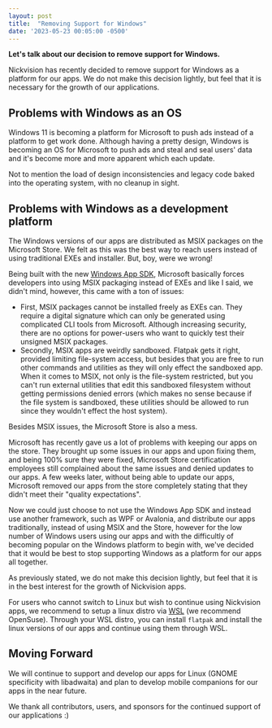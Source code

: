 ```yaml
---
layout: post
title:  "Removing Support for Windows"
date: '2023-05-23 00:05:00 -0500'
---
```


**Let's talk about our decision to remove support for Windows.** 

Nickvision has recently decided to remove support for Windows as a platform for our apps. We do not make this decision lightly, but feel that it is necessary for the growth of our applications.

## Problems with Windows as an OS

Windows 11 is becoming a platform for Microsoft to push ads instead of a platform to get work done. Although having a pretty design, Windows is becoming an OS for Microsoft to push ads and steal and seal users' data and it's become more and more apparent which each update. 

Not to mention the load of design inconsistencies and legacy code baked into the operating system, with no cleanup in sight.

## Problems with Windows as a development platform

The Windows versions of our apps are distributed as MSIX packages on the Microsoft Store. We felt as this was the best way to reach users instead of using traditional EXEs and installer. But, boy, were we wrong!

Being built with the new [Windows App SDK](https://github.com/microsoft/WindowsAppSDK), Microsoft basically forces developers into using MSIX packaging instead of EXEs and like I said, we didn't mind, however, this came with a ton of issues:
- First, MSIX packages cannot be installed freely as EXEs can. They require a digital signature which can only be generated using complicated CLI tools from Microsoft. Although increasing security, there are no options for power-users who want to quickly test their unsigned MSIX packages.
- Secondly, MSIX apps are weirdly sandboxed. Flatpak gets it right, provided limiting file-system access, but besides that you are free to run other commands and utilities as they will only effect the sandboxed app. When it comes to MSIX, not only is the file-system restricted, but you can't run external utilities that edit this sandboxed filesystem without getting permissions denied errors (which makes no sense because if the file system is sandboxed, these utilities should be allowed to run since they wouldn't effect the host system).

Besides MSIX issues, the Microsoft Store is also a mess. 

Microsoft has recently gave us a lot of problems with keeping our apps on the store. They brought up some issues in our apps and upon fixing them, and being 100% sure they were fixed, Microsoft Store certification employees still complained about the same issues and denied updates to our apps. A few weeks later, without being able to update our apps, Microsoft removed our apps from the store completely stating that they didn't meet their "quality expectations". 

Now we could just choose to not use the Windows App SDK and instead use another framework, such as WPF or Avalonia, and distribute our apps traditionally, instead of using MSIX and the Store, however for the low number of Windows users using our apps and with the difficultly of becoming popular on the Windows platform to begin with, we've decided that it would be best to stop supporting Windows as a platform for our apps all together. 

As previously stated, we do not make this decision lightly, but feel that it is in the best interest for the growth of Nickvision apps.

For users who cannot switch to Linux but wish to continue using Nickvision apps, we recommend to setup a linux distro via [WSL](https://learn.microsoft.com/en-us/windows/wsl/install) (we recommend OpenSuse). Through your WSL distro, you can install `flatpak` and install the linux versions of our apps and continue using them through WSL.

## Moving Forward

We will continue to support and develop our apps for Linux (GNOME specificity with libadwaita) and plan to develop mobile companions for our apps in the near future.

We thank all contributors, users, and sponsors for the continued support of our applications :)